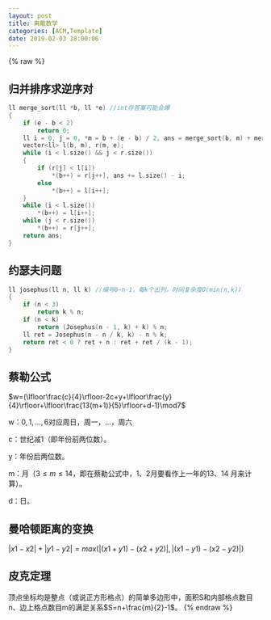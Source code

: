 ```yaml
---
layout: post
title: 离散数学
categories: [ACM,Template]
date: 2019-02-03 18:00:06
---
```

{% raw %}
## 归并排序求逆序对
```c++
ll merge_sort(ll *b, ll *e) //int存答案可能会爆
{
	if (e - b < 2)
		return 0;
	ll i = 0, j = 0, *m = b + (e - b) / 2, ans = merge_sort(b, m) + merge_sort(m, e);
	vector<ll> l(b, m), r(m, e);
	while (i < l.size() && j < r.size())
	{
		if (r[j] < l[i])
			*(b++) = r[j++], ans += l.size() - i;
		else
			*(b++) = l[i++];
	}
	while (i < l.size())
		*(b++) = l[i++];
	while (j < r.size())
		*(b++) = r[j++];
	return ans;
}
```
## 约瑟夫问题
```c++
ll josephus(ll n, ll k) //编号0~n-1，每k个出列，时间复杂度O(min(n,k))
{
	if (n < 3)
		return k % n;
	if (n < k)
		return (Josephus(n - 1, k) + k) % n;
	ll ret = Josephus(n - n / k, k) - n % k;
	return ret < 0 ? ret + n : ret + ret / (k - 1);
}
```
## 蔡勒公式
$w=(\lfloor\frac{c}{4}\rfloor-2c+y+\lfloor\frac{y}{4}\rfloor+\lfloor\frac{13(m+1)}{5}\rfloor+d-1)\mod7$

w：$0,1,\ldots,6$对应周日，周一，$\ldots$，周六

c：世纪减1（即年份前两位数）。

y：年份后两位数。

m：月（$3\leq m\leq14$，即在蔡勒公式中，1、2月要看作上一年的13、14 月来计算）。

d：日。
## 曼哈顿距离的变换
$|x1 −x2|+|y1 −y2| = max(|(x1 + y1)−(x2 + y2)|,|(x1 −y1)−(x2 −y2)|)$
## 皮克定理
顶点坐标均是整点（或说正方形格点）的简单多边形中，面积S和内部格点数目n、边上格点数目m的满足关系$S=n+\frac{m}{2}-1$。
{% endraw %}